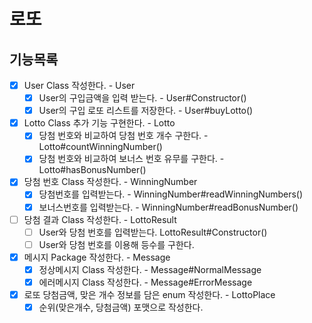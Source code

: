 # 로또

## 기능목록
- [x] User Class 작성한다. - User
  - [x] User의 구입금액을 입력 받는다. - User#Constructor()
  - [x] User의 구입 로또 리스트를 저장한다. - User#buyLotto()
- [x] Lotto Class 추가 기능 구현한다. - Lotto
  - [x] 당첨 번호와 비교하여 당첨 번호 개수 구한다. - Lotto#countWinningNumber()
  - [x] 당첨 번호와 비교하여 보너스 번호 유무를 구한다. - Lotto#hasBonusNumber()
- [x] 당첨 번호 Class 작성한다. - WinningNumber
  - [x] 당첨번호를 입력받는다. - WinningNumber#readWinningNumbers()
  - [x] 보너스번호를 입력받는다. - WinningNumber#readBonusNumber()
- [ ] 당첨 결과 Class 작성한다. - LottoResult
  - [ ] User와 당첨 번호를 입력받는다. LottoResult#Constructor()
  - [ ] User와 당첨 번호를 이용해 등수를 구한다.
- [x] 메시지 Package 작성한다. - Message
  - [x] 정상메시지 Class 작성한다. - Message#NormalMessage
  - [x] 에러메시지 Class 작성한다. - Message#ErrorMessage
- [x] 로또 당첨금액, 맞은 개수 정보를 담은 enum 작성한다. - LottoPlace
  - [x] 순위(맞은개수, 당첨금액) 포맷으로 작성한다.
